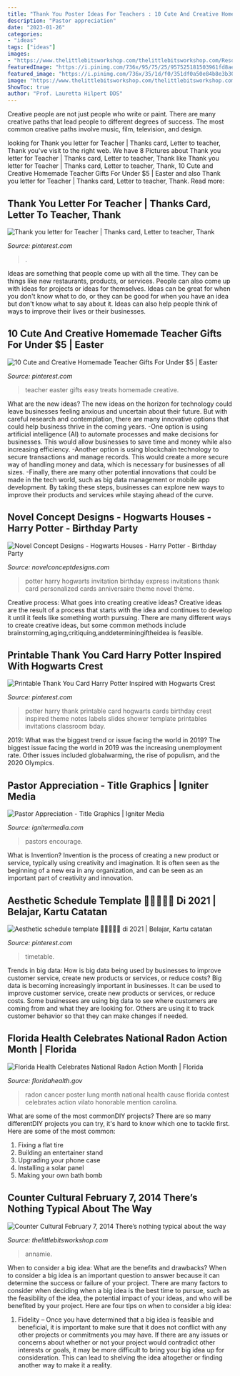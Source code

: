 ```yaml
---
title: "Thank You Poster Ideas For Teachers : 10 Cute And Creative Homemade Teacher Gifts For Under $5"
description: "Pastor appreciation"
date: "2023-01-26"
categories:
- "ideas"
tags: ["ideas"]
images:
- "https://www.thelittlebitsworkshop.com/thelittlebitsworkshop.com/Resources/Archive_files/shapeimage_13.png"
featuredImage: "https://i.pinimg.com/736x/95/75/25/957525181503961fd8aea70db0e356dc--printable-thank-you-cards-thank-you-notes.jpg"
featured_image: "https://i.pinimg.com/736x/35/1d/f0/351df0a50e84b8e3b309a0f3ccb755b0.jpg"
image: "https://www.thelittlebitsworkshop.com/thelittlebitsworkshop.com/Resources/Archive_files/shapeimage_13.png"
ShowToc: true
author: "Prof. Lauretta Hilpert DDS"
---
```



Creative people are not just people who write or paint. There are many creative paths that lead people to different degrees of success. The most common creative paths involve music, film, television, and design.

	

		
looking for Thank you letter for Teacher | Thanks card, Letter to teacher, Thank you've visit to the right web. We have 8 Pictures about Thank you letter for Teacher | Thanks card, Letter to teacher, Thank like Thank you letter for Teacher | Thanks card, Letter to teacher, Thank, 10 Cute and Creative Homemade Teacher Gifts For Under $5 | Easter and also Thank you letter for Teacher | Thanks card, Letter to teacher, Thank. Read more:
		
    
## Thank You Letter For Teacher | Thanks Card, Letter To Teacher, Thank

<img loading=lazy src="https://i.pinimg.com/736x/66/54/d3/6654d37a166d1a3bdf50f0786f5831c9--letter-for-teacher-thank-you-letter.jpg" onerror="this.onerror=null;this.src='https://tse2.mm.bing.net/th?id=OIP.vm5QUnLjupaAfapD-KKu7AHaJ3&amp;pid=15.1';" alt="Thank you letter for Teacher | Thanks card, Letter to teacher, Thank">

_Source: pinterest.com_

>. 

	

Ideas are something that people come up with all the time. They can be things like new restaurants, products, or services. People can also come up with ideas for projects or ideas for themselves. Ideas can be great for when you don't know what to do, or they can be good for when you have an idea but don't know what to say about it. Ideas can also help people think of ways to improve their lives or their businesses.

    
## 10 Cute And Creative Homemade Teacher Gifts For Under $5 | Easter

<img loading=lazy src="https://i.pinimg.com/736x/35/1d/f0/351df0a50e84b8e3b309a0f3ccb755b0.jpg" onerror="this.onerror=null;this.src='https://tse2.mm.bing.net/th?id=OIP.YN0fEvJwHxvemhKzbZl4vwHaLH&amp;pid=15.1';" alt="10 Cute and Creative Homemade Teacher Gifts For Under $5 | Easter">

_Source: pinterest.com_

>teacher easter gifts easy treats homemade creative. 

	

What are the new ideas?
The new ideas on the horizon for technology could leave businesses feeling anxious and uncertain about their future. But with careful research and contemplation, there are many innovative options that could help business thrive in the coming years. 
-One option is using artificial intelligence (AI) to automate processes and make decisions for businesses. This would allow businesses to save time and money while also increasing efficiency. 
-Another option is using blockchain technology to secure transactions and manage records. This would create a more secure way of handling money and data, which is necessary for businesses of all sizes. 
-Finally, there are many other potential innovations that could be made in the tech world, such as big data management or mobile app development. By taking these steps, businesses can explore new ways to improve their products and services while staying ahead of the curve.

    
## Novel Concept Designs - Hogwarts Houses - Harry Potter - Birthday Party

<img loading=lazy src="https://cdn.shopify.com/s/files/1/0248/3042/products/Harry_Potter_-_Hogwarts_TicketPROMO_fdf823dd-cd4c-4aad-8910-6b2a18b942b9_1024x1024.jpg?v=1530202999" onerror="this.onerror=null;this.src='https://tse3.mm.bing.net/th?id=OIP.QuE-UWRErdeakVk-9SBefwHaGs&amp;pid=15.1';" alt="Novel Concept Designs - Hogwarts Houses - Harry Potter - Birthday Party">

_Source: novelconceptdesigns.com_

>potter harry hogwarts invitation birthday express invitations thank card personalized cards anniversaire theme novel thème. 

	

Creative process: What goes into creating creative ideas?
Creative ideas are the result of a process that starts with the idea and continues to develop it until it feels like something worth pursuing. There are many different ways to create creative ideas, but some common methods include brainstorming,aging,critiquing,anddeterminingiftheidea is feasible.

    
## Printable Thank You Card Harry Potter Inspired With Hogwarts Crest

<img loading=lazy src="https://i.pinimg.com/736x/95/75/25/957525181503961fd8aea70db0e356dc--printable-thank-you-cards-thank-you-notes.jpg" onerror="this.onerror=null;this.src='https://tse3.mm.bing.net/th?id=OIP.5c5SBCpO6wmqYf9zQNDIrQHaJQ&amp;pid=15.1';" alt="Printable Thank You Card Harry Potter Inspired with Hogwarts Crest">

_Source: pinterest.com_

>potter harry thank printable card hogwarts cards birthday crest inspired theme notes labels slides shower template printables invitations classroom bday. 

	

2019: What was the biggest trend or issue facing the world in 2019?
The biggest issue facing the world in 2019 was the increasing unemployment rate. Other issues included globalwarming, the rise of populism, and the 2020 Olympics.

    
## Pastor Appreciation - Title Graphics | Igniter Media

<img loading=lazy src="https://assets.ignitermedia.com/products/18095-pastor-appreciation/preview/image" onerror="this.onerror=null;this.src='https://tse1.mm.bing.net/th?id=OIP.K_tR_PR7Rr6GweVS1WpG9gHaEK&amp;pid=15.1';" alt="Pastor Appreciation - Title Graphics | Igniter Media">

_Source: ignitermedia.com_

>pastors encourage. 

	

What is Invention?
Invention is the process of creating a new product or service, typically using creativity and imagination. It is often seen as the beginning of a new era in any organization, and can be seen as an important part of creativity and innovation.

    
## Aesthetic Schedule Template 🙆🏻‍♀🔮💜 Di 2021 | Belajar, Kartu Catatan

<img loading=lazy src="https://i.pinimg.com/736x/e6/ee/8f/e6ee8ffc41c828fe0228b7f53a8e6d8b.jpg" onerror="this.onerror=null;this.src='https://tse3.mm.bing.net/th?id=OIP.NHEYH8tGdIfjsA-pZr7cGAHaNI&amp;pid=15.1';" alt="Aesthetic schedule template 🙆🏻‍♀🔮💜 di 2021 | Belajar, Kartu catatan">

_Source: pinterest.com_

>timetable. 

	

Trends in big data: How is big data being used by businesses to improve customer service, create new products or services, or reduce costs?
Big data is becoming increasingly important in businesses. It can be used to improve customer service, create new products or services, or reduce costs. Some businesses are using big data to see where customers are coming from and what they are looking for. Others are using it to track customer behavior so that they can make changes if needed.

    
## Florida Health Celebrates National Radon Action Month | Florida

<img loading=lazy src="http://www.floridahealth.gov/environmental-health/radon/Outreach/_images/radon-poster-contest-2017-4.jpg" onerror="this.onerror=null;this.src='https://tse2.mm.bing.net/th?id=OIP.u4H8PU1SyJ2dV2S9WX_LUAHaLD&amp;pid=15.1';" alt="Florida Health Celebrates National Radon Action Month | Florida">

_Source: floridahealth.gov_

>radon cancer poster lung month national health cause florida contest celebrates action vilato honorable mention carolina. 

	

What are some of the most commonDIY projects?
There are so many differentDIY projects you can try, it's hard to know which one to tackle first. Here are some of the most common: 
1. Fixing a flat tire 
2. Building an entertainer stand 
3. Upgrading your phone case 
4. Installing a solar panel 
5. Making your own bath bomb 

    
## Counter Cultural February 7, 2014 There’s Nothing Typical About The Way

<img loading=lazy src="https://www.thelittlebitsworkshop.com/thelittlebitsworkshop.com/Resources/Archive_files/shapeimage_13.png" onerror="this.onerror=null;this.src='https://tse2.mm.bing.net/th?id=OIP.ov6MYvazcU-FePXBYuvCYwAAAA&amp;pid=15.1';" alt="Counter Cultural February 7, 2014 There’s nothing typical about the way">

_Source: thelittlebitsworkshop.com_

>annamie. 

	

When to consider a big idea: What are the benefits and drawbacks?
When to consider a big idea is an important question to answer because it can determine the success or failure of your project. There are many factors to consider when deciding when a big idea is the best time to pursue, such as the feasibility of the idea, the potential impact of your ideas, and who will be benefited by your project. Here are four tips on when to consider a big idea:
1. Fidelity – Once you have determined that a big idea is feasible and beneficial, it is important to make sure that it does not conflict with any other projects or commitments you may have. If there are any issues or concerns about whether or not your project would contradict other interests or goals, it may be more difficult to bring your big idea up for consideration. This can lead to shelving the idea altogether or finding another way to make it a reality.


